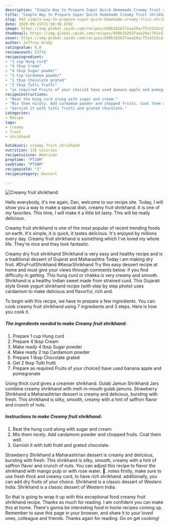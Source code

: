 ```yaml
---
description: "Simple Way to Prepare Super Quick Homemade Creamy fruit shrikhand"
title: "Simple Way to Prepare Super Quick Homemade Creamy fruit shrikhand"
slug: 942-simple-way-to-prepare-super-quick-homemade-creamy-fruit-shrikhand
date: 2020-09-15T21:50:49.878Z
image: https://img-global.cpcdn.com/recipes/b98b182637aaa29a/751x532cq70/creamy-fruit-shrikhand-recipe-main-photo.jpg
thumbnail: https://img-global.cpcdn.com/recipes/b98b182637aaa29a/751x532cq70/creamy-fruit-shrikhand-recipe-main-photo.jpg
cover: https://img-global.cpcdn.com/recipes/b98b182637aaa29a/751x532cq70/creamy-fruit-shrikhand-recipe-main-photo.jpg
author: Jeffrey Brady
ratingvalue: 4.8
reviewcount: 23716
recipeingredient:
- "1 cup Hung curd"
- "4 tbsp Cream"
- "4 tbsp Sugar powder"
- "2 tsp Cardamom powder"
- "1 tbsp Chocolate grated"
- "2 tbsp Tutti frutti"
- "as required Fruits of your choiceI have used banana apple and pomegranate"
recipeinstructions:
- "Beat the hung curd along with sugar and cream."
- "Mix them nicely. Add cardamom powder and chopped fruits. Coat them well."
- "Garnish it with tutti frutti and grated chocolate."
categories:
- Recipe
tags:
- creamy
- fruit
- shrikhand

katakunci: creamy fruit shrikhand 
nutrition: 135 calories
recipecuisine: American
preptime: "PT10M"
cooktime: "PT58M"
recipeyield: "1"
recipecategory: Dessert

---
```



![Creamy fruit shrikhand](https://img-global.cpcdn.com/recipes/b98b182637aaa29a/751x532cq70/creamy-fruit-shrikhand-recipe-main-photo.jpg)

Hello everybody, it's me again, Dan, welcome to our recipe site. Today, I will show you a way to make a special dish, creamy fruit shrikhand. It is one of my favorites. This time, I will make it a little bit tasty. This will be really delicious.

Creamy fruit shrikhand is one of the most popular of recent trending foods on earth. It's simple, it is quick, it tastes delicious. It's enjoyed by millions every day. Creamy fruit shrikhand is something which I've loved my whole life. They're nice and they look fantastic.

Creamy dry fruit shrikhand Shrikhand is very easy and healthy recipe and is a traditional dessert of Gujarat and Maharashtra Today i am making dry fruit. #DryFruitShrikhand #KesarShrikhand Try this easy dessert recipe at home and must give your views through comments below. if you find difficulty in getting. This hung curd or chakka is very creamy and smooth. Shrikhand is a healthy Indian sweet made from strained curd. This Gujarati style Greek yogurt shrikhand recipe (with step by step photo) uses cardamom to make delicious and flavorful, rich and.


To begin with this recipe, we have to prepare a few ingredients. You can cook creamy fruit shrikhand using 7 ingredients and 3 steps. Here is how you cook it.

<!--inarticleads1-->

##### The ingredients needed to make Creamy fruit shrikhand:

1. Prepare 1 cup Hung curd
1. Prepare 4 tbsp Cream
1. Make ready 4 tbsp Sugar powder
1. Make ready 2 tsp Cardamom powder
1. Prepare 1 tbsp Chocolate grated
1. Get 2 tbsp Tutti frutti
1. Prepare as required Fruits of your choice(I have used banana apple and pomegranate


Using thick curd gives a creamier shrikhand. Gulab Jamun Shrikhand Jars combine creamy shrikhand with melt-in-mouth gulab jamuns. Strawberry Shrikhand a Maharashtrian dessert is creamy and delicious, bursting with fresh. This shrikhand is silky, smooth, creamy with a hint of saffron flavor and crunch of nuts. 

<!--inarticleads2-->

##### Instructions to make Creamy fruit shrikhand:

1. Beat the hung curd along with sugar and cream.
1. Mix them nicely. Add cardamom powder and chopped fruits. Coat them well.
1. Garnish it with tutti frutti and grated chocolate.


Strawberry Shrikhand a Maharashtrian dessert is creamy and delicious, bursting with fresh. This shrikhand is silky, smooth, creamy with a hint of saffron flavor and crunch of nuts. You can adjust this recipe to flavor the shrikhand with mango pulp or with rose water. 🥣. notes firstly, make sure to use fresh thick and creamy curd, to have rich shrikhand. additionally, you can add dry fruits of your choice. Shrikhand is a classic dessert of Western India. Shrikhand is a classic dessert of Western India. 

So that is going to wrap it up with this exceptional food creamy fruit shrikhand recipe. Thanks so much for reading. I am confident you can make this at home. There's gonna be interesting food in home recipes coming up. Remember to save this page in your browser, and share it to your loved ones, colleague and friends. Thanks again for reading. Go on get cooking!
